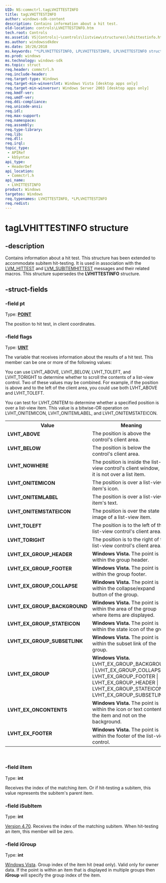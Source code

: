 ```yaml
---
UID: NS:commctrl.tagLVHITTESTINFO
title: tagLVHITTESTINFO
author: windows-sdk-content
description: Contains information about a hit test.
old-location: controls\LVHITTESTINFO.htm
tech.root: Controls
ms.assetid: VS|Controls|~\controls\listview\structures\lvhittestinfo.htm
ms.author: windowssdkdev
ms.date: 10/26/2018
ms.keywords: "*LPLVHITTESTINFO, LPLVHITTESTINFO, LPLVHITTESTINFO structure pointer [Windows Controls], LVHITTESTINFO, LVHITTESTINFO structure [Windows Controls], LVHT_ABOVE, LVHT_BELOW, LVHT_EX_FOOTER, LVHT_EX_GROUP, LVHT_EX_GROUP_BACKGROUND, LVHT_EX_GROUP_COLLAPSE, LVHT_EX_GROUP_FOOTER, LVHT_EX_GROUP_HEADER, LVHT_EX_GROUP_STATEICON, LVHT_EX_GROUP_SUBSETLINK, LVHT_EX_ONCONTENTS, LVHT_NOWHERE, LVHT_ONITEMICON, LVHT_ONITEMLABEL, LVHT_ONITEMSTATEICON, LVHT_TOLEFT, LVHT_TORIGHT, _win32_LVHITTESTINFO, _win32_LVHITTESTINFO_cpp, commctrl/LPLVHITTESTINFO, commctrl/LVHITTESTINFO, controls.LVHITTESTINFO, controls._win32_LVHITTESTINFO, tagLVHITTESTINFO"
ms.prod: windows
ms.technology: windows-sdk
ms.topic: struct
req.header: commctrl.h
req.include-header: 
req.target-type: Windows
req.target-min-winverclnt: Windows Vista [desktop apps only]
req.target-min-winversvr: Windows Server 2003 [desktop apps only]
req.kmdf-ver: 
req.umdf-ver: 
req.ddi-compliance: 
req.unicode-ansi: 
req.idl: 
req.max-support: 
req.namespace: 
req.assembly: 
req.type-library: 
req.lib: 
req.dll: 
req.irql: 
topic_type:
 - APIRef
 - kbSyntax
api_type:
 - HeaderDef
api_location:
 - Commctrl.h
api_name:
 - LVHITTESTINFO
product: Windows
targetos: Windows
req.typenames: LVHITTESTINFO, *LPLVHITTESTINFO
req.redist: 
---
```


# tagLVHITTESTINFO structure


## -description


Contains information about a hit test. This structure has been extended to accommodate subitem hit-testing. It is used in association with the <a href="https://msdn.microsoft.com/en-us/library/Bb761099(v=VS.85).aspx">LVM_HITTEST</a> and <a href="https://msdn.microsoft.com/en-us/library/Bb761229(v=VS.85).aspx">LVM_SUBITEMHITTEST</a> messages and their related macros. This structure supersedes the 
			<b>LVHITTESTINFO</b> structure. 


## -struct-fields




### -field pt

Type: <b><a href="https://msdn.microsoft.com/ecb0f0e1-90c2-48ab-a069-552262b49c7c">POINT</a></b>

The position to hit test, in client coordinates. 


### -field flags

Type: <b><a href="https://msdn.microsoft.com/en-us/library/Aa383751(v=VS.85).aspx">UINT</a></b>

The variable that receives information about the results of a hit test. This member can be one or more of the following values:

You can use LVHT_ABOVE, LVHT_BELOW, LVHT_TOLEFT, and LVHT_TORIGHT to determine whether to scroll the contents of a list-view control. Two of these values may be combined. For example, if the position is above and to the left of the client area, you could use both LVHT_ABOVE and LVHT_TOLEFT. 

You can test for LVHT_ONITEM to determine whether a specified position is over a list-view item. This value is a bitwise-OR operation on LVHT_ONITEMICON, LVHT_ONITEMLABEL, and LVHT_ONITEMSTATEICON.

<table>
<tr>
<th>Value</th>
<th>Meaning</th>
</tr>
<tr>
<td width="40%"><a id="LVHT_ABOVE"></a><a id="lvht_above"></a><dl>
<dt><b>LVHT_ABOVE</b></dt>
</dl>
</td>
<td width="60%">
The position is above the control's client area.

</td>
</tr>
<tr>
<td width="40%"><a id="LVHT_BELOW"></a><a id="lvht_below"></a><dl>
<dt><b>LVHT_BELOW</b></dt>
</dl>
</td>
<td width="60%">
The position is below the control's client area.

</td>
</tr>
<tr>
<td width="40%"><a id="LVHT_NOWHERE"></a><a id="lvht_nowhere"></a><dl>
<dt><b>LVHT_NOWHERE</b></dt>
</dl>
</td>
<td width="60%">
The position is inside the list-view control's client window, but it is not over a list item.

</td>
</tr>
<tr>
<td width="40%"><a id="LVHT_ONITEMICON"></a><a id="lvht_onitemicon"></a><dl>
<dt><b>LVHT_ONITEMICON</b></dt>
</dl>
</td>
<td width="60%">
The position is over a list-view item's icon.

</td>
</tr>
<tr>
<td width="40%"><a id="LVHT_ONITEMLABEL"></a><a id="lvht_onitemlabel"></a><dl>
<dt><b>LVHT_ONITEMLABEL</b></dt>
</dl>
</td>
<td width="60%">
The position is over a list-view item's text.

</td>
</tr>
<tr>
<td width="40%"><a id="LVHT_ONITEMSTATEICON"></a><a id="lvht_onitemstateicon"></a><dl>
<dt><b>LVHT_ONITEMSTATEICON</b></dt>
</dl>
</td>
<td width="60%">
The position is over the state image of a list-view item.

</td>
</tr>
<tr>
<td width="40%"><a id="LVHT_TOLEFT"></a><a id="lvht_toleft"></a><dl>
<dt><b>LVHT_TOLEFT</b></dt>
</dl>
</td>
<td width="60%">
The position is to the left of the list-view control's client area.

</td>
</tr>
<tr>
<td width="40%"><a id="LVHT_TORIGHT"></a><a id="lvht_toright"></a><dl>
<dt><b>LVHT_TORIGHT</b></dt>
</dl>
</td>
<td width="60%">
The position is to the right of the list-view control's client area.

</td>
</tr>
<tr>
<td width="40%"><a id="LVHT_EX_GROUP_HEADER"></a><a id="lvht_ex_group_header"></a><dl>
<dt><b>LVHT_EX_GROUP_HEADER</b></dt>
</dl>
</td>
<td width="60%">
<b>Windows Vista.</b> The point is within the group header.

</td>
</tr>
<tr>
<td width="40%"><a id="LVHT_EX_GROUP_FOOTER"></a><a id="lvht_ex_group_footer"></a><dl>
<dt><b>LVHT_EX_GROUP_FOOTER</b></dt>
</dl>
</td>
<td width="60%">
<b>Windows Vista.</b> The point is within the group footer.

</td>
</tr>
<tr>
<td width="40%"><a id="LVHT_EX_GROUP_COLLAPSE"></a><a id="lvht_ex_group_collapse"></a><dl>
<dt><b>LVHT_EX_GROUP_COLLAPSE</b></dt>
</dl>
</td>
<td width="60%">
<b>Windows Vista.</b> The point is within the collapse/expand button of the group.

</td>
</tr>
<tr>
<td width="40%"><a id="LVHT_EX_GROUP_BACKGROUND"></a><a id="lvht_ex_group_background"></a><dl>
<dt><b>LVHT_EX_GROUP_BACKGROUND</b></dt>
</dl>
</td>
<td width="60%">
<b>Windows Vista.</b> The point is within the area of the group where items are displayed.

</td>
</tr>
<tr>
<td width="40%"><a id="LVHT_EX_GROUP_STATEICON"></a><a id="lvht_ex_group_stateicon"></a><dl>
<dt><b>LVHT_EX_GROUP_STATEICON</b></dt>
</dl>
</td>
<td width="60%">
<b>Windows Vista.</b>  The point is within the state icon of the group.

</td>
</tr>
<tr>
<td width="40%"><a id="LVHT_EX_GROUP_SUBSETLINK"></a><a id="lvht_ex_group_subsetlink"></a><dl>
<dt><b>LVHT_EX_GROUP_SUBSETLINK</b></dt>
</dl>
</td>
<td width="60%">
<b>Windows Vista.</b> The point is within the subset link of the group.

</td>
</tr>
<tr>
<td width="40%"><a id="LVHT_EX_GROUP"></a><a id="lvht_ex_group"></a><dl>
<dt><b>LVHT_EX_GROUP</b></dt>
</dl>
</td>
<td width="60%">
<b>Windows Vista.</b> LVHT_EX_GROUP_BACKGROUND | LVHT_EX_GROUP_COLLAPSE | LVHT_EX_GROUP_FOOTER | LVHT_EX_GROUP_HEADER | LVHT_EX_GROUP_STATEICON | LVHT_EX_GROUP_SUBSETLINK.

</td>
</tr>
<tr>
<td width="40%"><a id="LVHT_EX_ONCONTENTS"></a><a id="lvht_ex_oncontents"></a><dl>
<dt><b>LVHT_EX_ONCONTENTS</b></dt>
</dl>
</td>
<td width="60%">
<b>Windows Vista.</b> The point is within the icon or text content of the item and not on the background.

</td>
</tr>
<tr>
<td width="40%"><a id="LVHT_EX_FOOTER"></a><a id="lvht_ex_footer"></a><dl>
<dt><b>LVHT_EX_FOOTER</b></dt>
</dl>
</td>
<td width="60%">
<b>Windows Vista.</b> The point is within the footer of the list-view control.

</td>
</tr>
</table>
 


### -field iItem

Type: <b>int</b>

Receives the index of the matching item. Or if hit-testing a subitem, this value represents the subitem's parent item. 


### -field iSubItem

Type: <b>int</b>


<a href="https://msdn.microsoft.com/1B524A91-B433-4968-9546-8A6AFB67E89C">Version 4.70</a>. Receives the index of the matching subitem. When hit-testing an item, this member will be zero. 


### -field iGroup

Type: <b>int</b>


<a href="https://msdn.microsoft.com/1B524A91-B433-4968-9546-8A6AFB67E89C">Windows Vista</a>. Group index of the item hit (read only). Valid only for owner data. If the point is within an item that is displayed in multiple groups then <b>iGroup</b> will specify the group index of the item.

